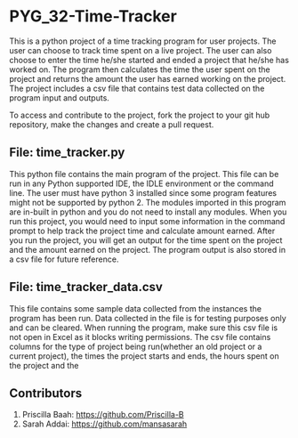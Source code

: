 # PYG_32-Time-Tracker

This is a python project of a time tracking program for user projects. The user can choose to track time spent on a live project. 
The user can also choose to enter the time he/she started and ended a project that he/she has worked on.
The program then calculates the time the user spent on the project and returns the amount the user has earned working on the project. 
The project includes a csv file that contains test data collected on the program input and outputs.

To access and contribute to the project, fork the project to your git hub repository, make the changes and create a pull request.


File: time_tracker.py
--------------------
This python file contains the main program of the project.
This file can be run in any Python supported IDE, the IDLE environment or the command line. 
The user must have python 3 installed since some program features might not be supported by python 2.
The modules imported in this program are in-built in python and you do not need to install any modules.
When you run this project, you would need to input some information in the command prompt to help track the project time and calculate amount earned.
After you run the project, you will get an output for the time spent on the project and the amount earned on the project.
The program output is also stored in a csv file for future reference.

File: time_tracker_data.csv
---------------------------
This file contains some sample data collected from the instances the program has been run. Data collected in the file
is for testing purposes only and can be cleared. When running the program, make sure this csv file is not open in Excel
as it blocks writing permissions. 
The csv file contains columns for the type of project being run(whether an old project or a current project), the times
the project starts and ends, the hours spent on the project and the 


Contributors
------------
1. Priscilla Baah: https://github.com/Priscilla-B
2. Sarah Addai: https://github.com/mansasarah
